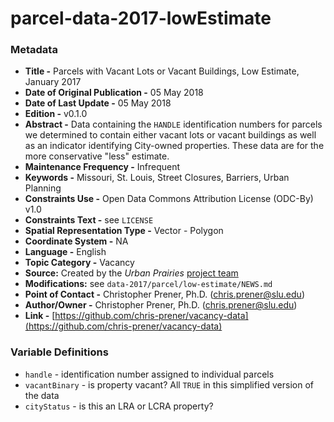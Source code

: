 # parcel-data-2017-lowEstimate

### Metadata
  * **Title -** Parcels with Vacant Lots or Vacant Buildings, Low Estimate, January 2017
  * **Date of Original Publication -** 05 May 2018
  * **Date of Last Update -** 05 May 2018
  * **Edition -** v0.1.0
  * **Abstract -** Data containing the `HANDLE` identification numbers for parcels we determined to contain either vacant lots or vacant buildings as well as an indicator identifying City-owned properties. These data are for the more conservative "less" estimate.
  * **Maintenance Frequency -** Infrequent
  * **Keywords -** Missouri, St. Louis, Street Closures, Barriers, Urban Planning
  * **Constraints Use -** Open Data Commons Attribution License (ODC-By) v1.0
  * **Constraints Text -** see `LICENSE`
  * **Spatial Representation Type -** Vector - Polygon
  * **Coordinate System -** NA
  * **Language -** English
  * **Topic Category -** Vacancy
  * **Source:** Created by the *Urban Prairies* [project team](https://chris-prener.github.io/vacancy/team/)
  * **Modifications:** see `data-2017/parcel/low-estimate/NEWS.md`
  * **Point of Contact -** Christopher Prener, Ph.D. ([chris.prener@slu.edu](mailto:chris.prener@slu.edu))
  * **Author/Owner -** Christopher Prener, Ph.D. ([chris.prener@slu.edu](mailto:chris.prener@slu.edu))
  * **Link -** [https://github.com/chris-prener/vacancy-data](https://github.com/chris-prener/vacancy-data)

### Variable Definitions
  * `handle` - identification number assigned to individual parcels
  * `vacantBinary` - is property vacant? All `TRUE` in this simplified version of the data
  * `cityStatus` - is this an LRA or LCRA property?

